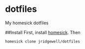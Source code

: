 dotfiles
========

My homesick dotfiles

##Install
First, install [homesick](https://github.com/technicalpickles/homesick). Then 

    homesick clone jridgewell/dotfiles
